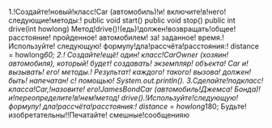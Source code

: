   1.!Создайте!новый!класс!Car (автомобиль)!и!
включите!в!него!следующие!методы:!
public void start()
public void stop()
public int drive(int howlong)
Метод!drive()!(едь)!должен!возвращать!общее!
расстояние! пройденное! автомобилем! за!
заданное! время.! Используйте! следующую!
формулу!дла!рассчёта!расстояния:!
distance = howlong*60;
2.! Создайте!ещё! один! класс!CarOwner (хозяин!
автомобиля), который! будет! создавать!
экземпляр! объекта! Car и! вызывать! его!
методы.! Результат! каждого! такого! вызова!
должен! быть! напечатан! с! помощью!
System.out.println().
3.Сделайте!подкласс!класса!Car,!назовите!
его!JamesBondCar (автомобиль!Джемса!
Бонда)!и!переопределите!в!нем!метод!
drive().!Используйте!следующую!формулу!
дла!рассчёта!расстояния:!
distance = howlong*180;
Будьте!изобретательны!!Печатайте!
смешные!сообщенияю
